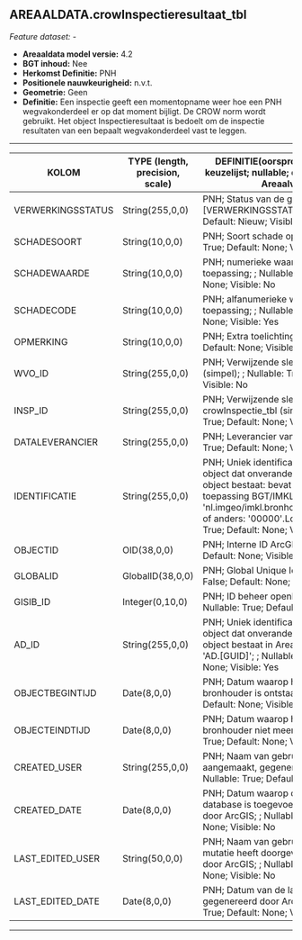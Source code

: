 ## AREAALDATA.crowInspectieresultaat_tbl

*Feature dataset: -*


* __Areaaldata model versie:__ 4.2
* __BGT inhoud:__ Nee
* __Herkomst Definitie:__ PNH
* __Positionele nauwkeurigheid:__ n.v.t.
* __Geometrie:__ Geen
* __Definitie:__ Een inspectie geeft een momentopname weer hoe een PNH wegvakonderdeel er op dat moment bijligt. De
CROW norm wordt gebruikt. Het object Inspectieresultaat is bedoelt om de inspectie resultaten van een bepaalt
wegvakonderdeel vast te leggen.

***

|__KOLOM__                             |__TYPE (length, precision, scale)__          	          |__DEFINITIE__(oorsprong; beschrijving; keuzelijst; nullable; default; zichtbaar in Areaalviewer)|
|------                              |----                  |-----    |
|VERWERKINGSSTATUS                   |String(255,0,0)       |PNH; Status van de gegevens; keuzelijst [VERWERKINGSSTATUS]; Nullable: False; Default: Nieuw; Visible: Yes|
|SCHADESOORT                         |String(10,0,0)        |PNH; Soort schade opname; ; Nullable: True; Default: None; Visible: No|
|SCHADEWAARDE                        |String(10,0,0)        |PNH; numerieke waarde, indien van toepassing; ; Nullable: True; Default: None; Visible: No|
|SCHADECODE                          |String(10,0,0)        |PNH; alfanumerieke waarde, indien van toepassing; ; Nullable: True; Default: None; Visible: Yes|
|OPMERKING                           |String(10,0,0)        |PNH; Extra toelichting; ; Nullable: True; Default: None; Visible: No|
|WVO_ID                              |String(255,0,0)       |PNH; Verwijzende sleutel naar wegdeel_v (simpel); ; Nullable: True; Default: None; Visible: No|
|INSP_ID                             |String(255,0,0)       |PNH; Verwijzende sleutel naar crowInspectie_tbl (simpel); ; Nullable: True; Default: None; Visible: No|
|DATALEVERANCIER                     |String(255,0,0)       |PNH; Leverancier van de data; ; Nullable: True; Default: None; Visible: No|
|IDENTIFICATIE                       |String(255,0,0)       |PNH; Uniek identificatienummer voor het object dat onveranderlijk is zolang het object bestaat: bevat indien van toepassing BGT/IMKL ID in format 'nl.imgeo/imkl.bronhouderscode.LokaalID' of anders: '00000'.LokaalID; ; Nullable: True; Default: None; Visible: No|
|OBJECTID                            |OID(38,0,0)           |PNH; Interne ID ArcGIS; ; Nullable: False; Default: None; Visible: Yes|
|GLOBALID                            |GlobalID(38,0,0)      |PNH; Global Unique Identifier; ; Nullable: False; Default: None; Visible: No|
|GISIB_ID                            |Integer(0,10,0)       |PNH; ID beheer openbare ruimte (GISIB); ; Nullable: True; Default: None; Visible: No|
|AD_ID                               |String(255,0,0)       |PNH; Uniek identificatienummer voor het object dat onveranderlijk is zolang het object bestaat in Areaaldata: in format 'AD.[GUID]'; ; Nullable: False; Default: None; Visible: Yes|
|OBJECTBEGINTIJD                     |Date(8,0,0)           |PNH; Datum waarop het object bij de bronhouder is ontstaan; ; Nullable: True; Default: None; Visible: Yes|
|OBJECTEINDTIJD                      |Date(8,0,0)           |PNH; Datum waarop het object bij de bronhouder niet meer geldig is; ; Nullable: True; Default: None; Visible: Yes|
|CREATED_USER                        |String(255,0,0)       |PNH; Naam van gebruiker die de rij heeft aangemaakt, gegenereerd door ArcGIS; ; Nullable: True; Default: None; Visible: No|
|CREATED_DATE                        |Date(8,0,0)           |PNH; Datum waarop de rij aan de database is toegevoegd, gegenereerd door ArcGIS; ; Nullable: True; Default: None; Visible: No|
|LAST_EDITED_USER                    |String(50,0,0)        |PNH; Naam van gebruiker die de laatste mutatie heeft doorgevoerd, gegenereerd door ArcGIS; ; Nullable: True; Default: None; Visible: No|
|LAST_EDITED_DATE                    |Date(8,0,0)           |PNH; Datum van de laatste mutatie, gegenereerd door ArcGIS; ; Nullable: True; Default: None; Visible: No|


***


